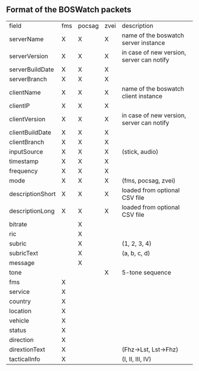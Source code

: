 ## Format of the BOSWatch packets

<table>
<tr>
<td>field</td>
<td>fms</td>
<td>pocsag</td>
<td>zvei</td>
<td>description</td>
</tr>
<tr>
<td>serverName</td>
<td>X</td>
<td>X</td>
<td>X</td>
<td>name of the boswatch server instance</td>
</tr>
<tr>
<td>serverVersion</td>
<td>X</td>
<td>X</td>
<td>X</td>
<td>in case of new version, server can notify</td>
</tr>
<tr>
<td>serverBuildDate</td>
<td>X</td>
<td>X</td>
<td>X</td>
<td></td>
</tr>
<tr>
<td>serverBranch</td>
<td>X</td>
<td>X</td>
<td>X</td>
<td></td>
</tr>
<tr>
<td>clientName</td>
<td>X</td>
<td>X</td>
<td>X</td>
<td>name of the boswatch client instance</td>
</tr>
<tr>
<td>clientIP</td>
<td>X</td>
<td>X</td>
<td>X</td>
<td></td>
</tr>
<tr>
<td>clientVersion</td>
<td>X</td>
<td>X</td>
<td>X</td>
<td>in case of new version, server can notify</td>
</tr>
<tr>
<td>clientBuildDate</td>
<td>X</td>
<td>X</td>
<td>X</td>
<td></td>
</tr>
<tr>
<td>clientBranch</td>
<td>X</td>
<td>X</td>
<td>X</td>
<td></td>
</tr>
<tr>
<td>inputSource</td>
<td>X</td>
<td>X</td>
<td>X</td>
<td>(stick, audio)</td>
</tr>
<tr>
<td>timestamp</td>
<td>X</td>
<td>X</td>
<td>X</td>
<td></td>
</tr>
<tr>
<td>frequency</td>
<td>X</td>
<td>X</td>
<td>X</td>
<td></td>
</tr>
<tr>
<td>mode</td>
<td>X</td>
<td>X</td>
<td>X</td>
<td>(fms, pocsag, zvei)</td>
</tr>
<tr>
<td>descriptionShort</td>
<td>X</td>
<td>X</td>
<td>X</td>
<td>loaded from optional CSV file</td>
</tr>
<tr>
<td>descriptionLong</td>
<td>X</td>
<td>X</td>
<td>X</td>
<td>loaded from optional CSV file</td>
</tr>
<tr>
<td>bitrate</td>
<td></td>
<td>X</td>
<td></td>
<td></td>
</tr>
<tr>
<td>ric</td>
<td></td>
<td>X</td>
<td></td>
<td></td>
</tr>
<tr>
<td>subric</td>
<td></td>
<td>X</td>
<td></td>
<td>(1, 2, 3, 4)</td>
</tr>
<tr>
<td>subricText</td>
<td></td>
<td>X</td>
<td></td>
<td>(a, b, c, d)</td>
</tr>
<tr>
<td>message</td>
<td></td>
<td>X</td>
<td></td>
<td></td>
</tr>
<tr>
<td>tone</td>
<td></td>
<td></td>
<td>X</td>
<td>5-tone sequence</td>
</tr>
<tr>
<td>fms</td>
<td>X</td>
<td></td>
<td></td>
<td></td>
</tr>
<tr>
<td>service</td>
<td>X</td>
<td></td>
<td></td>
<td></td>
</tr>
<tr>
<td>country</td>
<td>X</td>
<td></td>
<td></td>
<td></td>
</tr>
<tr>
<td>location</td>
<td>X</td>
<td></td>
<td></td>
<td></td>
</tr>
<tr>
<td>vehicle</td>
<td>X</td>
<td></td>
<td></td>
<td></td>
</tr>
<tr>
<td>status</td>
<td>X</td>
<td></td>
<td></td>
<td></td>
</tr>
<tr>
<td>direction</td>
<td>X</td>
<td></td>
<td></td>
<td></td>
</tr>
<tr>
<td>dirextionText</td>
<td>X</td>
<td></td>
<td></td>
<td>(Fhz-&gt;Lst, Lst-&gt;Fhz)</td>
</tr>
<tr>
<td>tacticalInfo</td>
<td>X</td>
<td></td>
<td></td>
<td>(I, II, III, IV)</td>
</tr>
</table>
